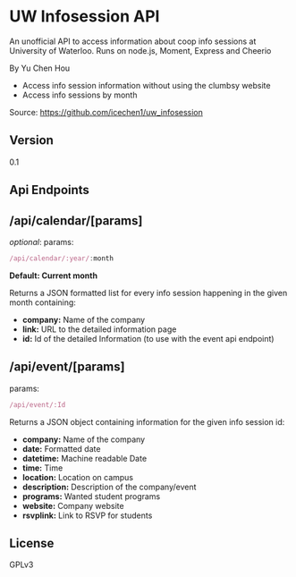 UW Infosession API
=========

An unofficial API to access information about coop info sessions at University of Waterloo. Runs on node.js, Moment, Express and Cheerio

By Yu Chen Hou

  - Access info session information without using the clumbsy website
  - Access info sessions by month

Source: https://github.com/icechen1/uw_infosession

Version
----

0.1

Api Endpoints
-----------

/api/calendar/[params]
----

*optional*: params:

```js
/api/calendar/:year/:month
```

**Default: Current month**

Returns a JSON formatted list for every info session happening in the given month containing:

* **company:** Name of the company
* **link:** URL to the detailed information page
* **id:** Id of the detailed Information (to use with the event api endpoint)

/api/event/[params]
----
params:

```js
/api/event/:Id
```

Returns a JSON object containing information for the given info session id:

* **company:** Name of the company
* **date:** Formatted date
* **datetime:** Machine readable Date
* **time:** Time
* **location:** Location on campus
* **description:** Description of the company/event
* **programs:** Wanted student programs
* **website:** Company website
* **rsvplink:** Link to RSVP for students

License
----

GPLv3